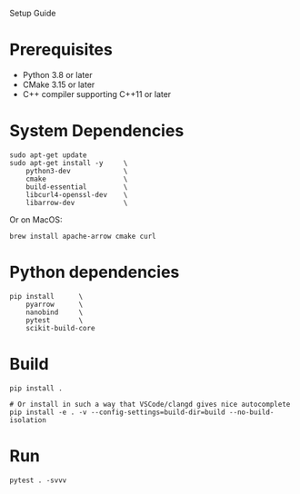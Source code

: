 Setup Guide

# Prerequisites

* Python 3.8 or later
* CMake 3.15 or later
* C++ compiler supporting C++11 or later

# System Dependencies

```shell
sudo apt-get update
sudo apt-get install -y     \
    python3-dev             \
    cmake                   \
    build-essential         \
    libcurl4-openssl-dev    \
    libarrow-dev            \
```

Or on MacOS:

```shell
brew install apache-arrow cmake curl
```

# Python dependencies

```shell
pip install      \
    pyarrow      \
    nanobind     \
    pytest       \
    scikit-build-core
```

# Build

```shell
pip install .

# Or install in such a way that VSCode/clangd gives nice autocomplete
pip install -e . -v --config-settings=build-dir=build --no-build-isolation
```

# Run

```shell
pytest . -svvv
```
